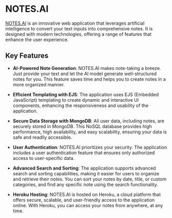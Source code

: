 

# NOTES.AI 
[NOTES.AI](https://notes-ai.herokuapp.com/Get-started) is an innovative web application that leverages artificial intelligence to convert your text inputs into comprehensive notes. It is designed with modern technologies, offering a range of features that enhance the user experience.

## Key Features

* **AI-Powered Note Generation**: NOTES.AI makes note-taking a breeze. Just provide your text and let the AI model generate well-structured notes for you. This feature saves time and helps you to create notes in a more organized manner.

* **Efficient Templating with EJS**: The application uses EJS (Embedded JavaScript) templating to create dynamic and interactive UI components, enhancing the responsiveness and usability of the application.

* **Secure Data Storage with MongoDB**: All user data, including notes, are securely stored in MongoDB. This NoSQL database provides high performance, high availability, and easy scalability, ensuring your data is safe and readily accessible.

* **User Authentication**: NOTES.AI prioritizes your security. The application includes a user authentication feature that ensures only authorized access to user-specific data.

* **Advanced Search and Sorting**: The application supports advanced search and sorting capabilities, making it easier for users to organize and retrieve their notes. You can sort your notes by date, title, or custom categories, and find any specific note using the search functionality.

* **Heroku Hosting**: NOTES.AI is hosted on Heroku, a cloud platform that offers secure, scalable, and user-friendly access to the application online. With Heroku, you can access your notes from anywhere, at any time.

